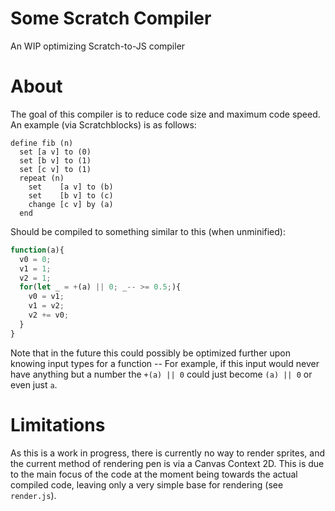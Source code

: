 # Some Scratch Compiler
An WIP optimizing Scratch-to-JS compiler

# About
The goal of this compiler is to reduce code size and maximum code speed.
An example (via Scratchblocks) is as follows:
```
define fib (n)
  set [a v] to (0)
  set [b v] to (1)
  set [c v] to (1)
  repeat (n)
    set    [a v] to (b)
    set    [b v] to (c)
    change [c v] by (a)
  end
```
Should be compiled to something similar to this (when unminified):
```js
function(a){
  v0 = 0;
  v1 = 1;
  v2 = 1;
  for(let _ = +(a) || 0; _-- >= 0.5;){
    v0 = v1;
    v1 = v2;
    v2 += v0;
  }
}
```
Note that in the future this could possibly be optimized further upon knowing input types for a function -- For example, if this input would never have anything but a number the `+(a) || 0` could just become `(a) || 0` or even just `a`.

# Limitations
As this is a work in progress, there is currently no way to render sprites, and the current method of rendering pen is via a Canvas Context 2D. This is due to the main focus of the code at the moment being towards the actual compiled code, leaving only a very simple base for rendering (see `render.js`).

